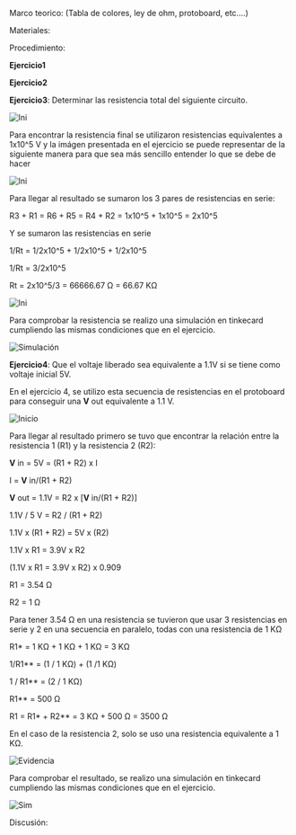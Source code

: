 ﻿Marco teorico: (Tabla de colores, ley de ohm, protoboard, etc....)

Materiales:

Procedimiento:

**Ejercicio1**

**Ejercicio2**

**Ejercicio3**: Determinar las resistencia total del siguiente circuito.

![Ini](https://github.com/sebastianfranco1342/FundamentosdeDisenoGrupo6/blob/main/Carpetas%20del%20Proyecto/Im%C3%A1genes/Lab3_Eje3_Ini.png)

Para encontrar la resistencia final se utilizaron resistencias equivalentes a 1x10^5 V y la imágen presentada en el ejercicio se puede representar de la siguiente manera para que sea más sencillo entender lo que se debe de hacer

![Ini](https://github.com/sebastianfranco1342/FundamentosdeDisenoGrupo6/blob/main/Carpetas%20del%20Proyecto/Im%C3%A1genes/Lab3_Eje3_Plant.jpeg?raw=true)

Para llegar al resultado se sumaron los 3 pares de resistencias en serie:

R3 + R1 = R6 + R5 = R4 + R2 = 1x10^5 + 1x10^5 = 2x10^5

Y se sumaron las resistencias en serie

1/Rt = 1/2x10^5 + 1/2x10^5 + 1/2x10^5

1/Rt = 3/2x10^5

Rt = 2x10^5/3 = 66666.67 Ω = 66.67 KΩ

![Ini](https://github.com/sebastianfranco1342/FundamentosdeDisenoGrupo6/blob/main/Carpetas%20del%20Proyecto/Im%C3%A1genes/Lab3_Eje_3_Eidencia.jpeg)

Para comprobar la resistencia se realizo una simulación en tinkecard cumpliendo las mismas condiciones que en el ejercicio.

![Simulación](https://github.com/sebastianfranco1342/FundamentosdeDisenoGrupo6/blob/main/Carpetas%20del%20Proyecto/Im%C3%A1genes/Lab3_Eje3_Sim.png?raw=true)

**Ejercicio4**: Que el voltaje liberado sea equivalente a 1.1V si se tiene como voltaje inicial 5V.

En el ejercicio 4, se utilizo esta secuencia de resistencias en el protoboard para conseguir una **V** out equivalente a 1.1 V.

![Inicio](https://github.com/sebastianfranco1342/FundamentosdeDisenoGrupo6/blob/main/Carpetas%20del%20Proyecto/Im%C3%A1genes/Lab3_Eje4_Ini.png?raw=true)

Para llegar al resultado primero se tuvo que encontrar la relación entre la resistencia 1 (R1) y la resistencia 2 (R2):

**V** in = 5V	= (R1 + R2) x I

I =  **V** in/(R1 + R2)

**V** out = 1.1V =  R2 x [**V** in/(R1 + R2)]

1.1V / 5 V = R2 / (R1 + R2)

1.1V x (R1 + R2) = 5V x (R2)

1.1V x R1 = 3.9V x R2

(1.1V x R1 = 3.9V x R2) x 0.909

R1 = 3.54 Ω

R2 = 1 Ω

Para tener 3.54 Ω en una resistencia se tuvieron que usar 3 resistencias en serie y 2 en una secuencia en paralelo, todas con una resistencia de 1 KΩ

R1* = 1 KΩ + 1 KΩ + 1 KΩ = 3 KΩ 

1/R1** = (1 / 1 KΩ) + (1 /1 KΩ)

1 / R1** = (2 / 1 KΩ)

R1** = 500 Ω

R1 = R1* + R2** = 3 KΩ + 500 Ω = 3500 Ω

En el caso de la resistencia 2, solo se uso una resistencia equivalente a 1 KΩ.

![Evidencia](https://github.com/sebastianfranco1342/FundamentosdeDisenoGrupo6/blob/main/Carpetas%20del%20Proyecto/Im%C3%A1genes/Lab3_Eje4_Evidencia.jpg?raw=true)

Para comprobar el resultado, se realizo una simulación en tinkecard cumpliendo las mismas condiciones que en el ejercicio.

![Sim](https://github.com/sebastianfranco1342/FundamentosdeDisenoGrupo6/blob/main/Carpetas%20del%20Proyecto/Im%C3%A1genes/Lab3_Eje4_Sim.png?raw=true)

Discusión:
